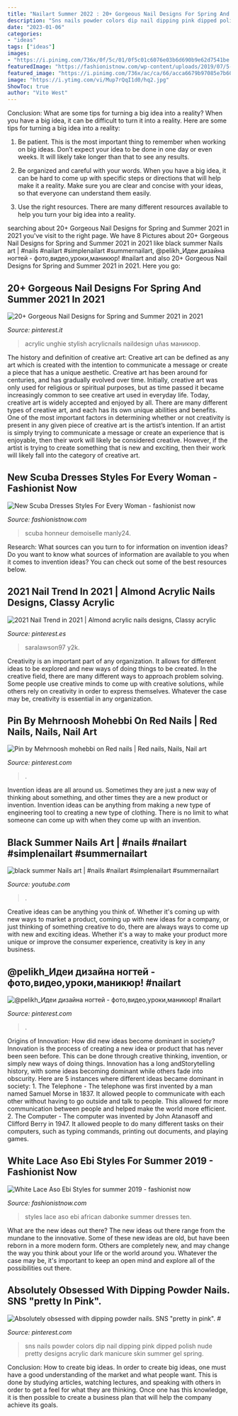 ```yaml
---
title: "Nailart Summer 2022 : 20+ Gorgeous Nail Designs For Spring And Summer 2021 In 2021"
description: "Sns nails powder colors dip nail dipping pink dipped polish nude pretty designs acrylic dark manicure skin summer gel spring"
date: "2023-01-06"
categories:
- "ideas"
tags: ["ideas"]
images:
- "https://i.pinimg.com/736x/0f/5c/01/0f5c01c6076e03b6d690b9e62d7541be.jpg"
featuredImage: "https://fashionistnow.com/wp-content/uploads/2019/07/5-48.jpg"
featured_image: "https://i.pinimg.com/736x/ac/ca/66/acca6679b97085e7b60f5d7d3364951f.jpg"
image: "https://i.ytimg.com/vi/Mup7rQqI1d0/hq2.jpg"
ShowToc: true
author: "Vito West"
---
```



Conclusion: What are some tips for turning a big idea into a reality?
When you have a big idea, it can be difficult to turn it into a reality. Here are some tips for turning a big idea into a reality:
1. Be patient. This is the most important thing to remember when working on big ideas. Don’t expect your idea to be done in one day or even weeks. It will likely take longer than that to see any results.

2. Be organized and careful with your words. When you have a big idea, it can be hard to come up with specific steps or directions that will help make it a reality. Make sure you are clear and concise with your ideas, so that everyone can understand them easily.

3. Use the right resources. There are many different resources available to help you turn your big idea into a reality.

	

		
searching about 20+ Gorgeous Nail Designs for Spring and Summer 2021 in 2021 you've visit to the right page. We have 8 Pictures about 20+ Gorgeous Nail Designs for Spring and Summer 2021 in 2021 like black summer Nails art | #nails #nailart #simplenailart #summernailart, @pelikh_Идеи дизайна ногтей - фото,видео,уроки,маникюр! #nailart and also 20+ Gorgeous Nail Designs for Spring and Summer 2021 in 2021. Here you go:
		
    
## 20+ Gorgeous Nail Designs For Spring And Summer 2021 In 2021

<img loading=lazy src="https://i.pinimg.com/736x/e4/af/7e/e4af7e304c1b93dc98da0a7d4d36e709.jpg" onerror="this.onerror=null;this.src='https://tse1.mm.bing.net/th?id=OIP._4-RGaFq2FfcLTJtn-t0ngHaJR&amp;pid=15.1';" alt="20+ Gorgeous Nail Designs for Spring and Summer 2021 in 2021">

_Source: pinterest.it_

>acrylic unghie stylish acrylicnails naildesign uñas маникюр. 

	

The history and definition of creative art: Creative art can be defined as any art which is created with the intention to communicate a message or create a piece that has a unique aesthetic.
Creative art has been around for centuries, and has gradually evolved over time. Initially, creative art was only used for religious or spiritual purposes, but as time passed it became increasingly common to see creative art used in everyday life. Today, creative art is widely accepted and enjoyed by all. There are many different types of creative art, and each has its own unique abilities and benefits.
One of the most important factors in determining whether or not creativity is present in any given piece of creative art is the artist’s intention. If an artist is simply trying to communicate a message or create an experience that is enjoyable, then their work will likely be considered creative. However, if the artist is trying to create something that is new and exciting, then their work will likely fall into the category of creative art.

    
## New Scuba Dresses Styles For Every Woman - Fashionist Now

<img loading=lazy src="https://fashionistnow.com/wp-content/uploads/2019/07/5-48.jpg" onerror="this.onerror=null;this.src='https://tse2.mm.bing.net/th?id=OIP.nBNaTVC1vKDGpwdSuIy8iwHaJC&amp;pid=15.1';" alt="New Scuba Dresses Styles For Every Woman - fashionist now">

_Source: fashionistnow.com_

>scuba honneur demoiselle manly24. 

	

Research: What sources can you turn to for information on invention ideas?
Do you want to know what sources of information are available to you when it comes to invention ideas? You can check out some of the best resources below.

    
## 2021 Nail Trend In 2021 | Almond Acrylic Nails Designs, Classy Acrylic

<img loading=lazy src="https://i.pinimg.com/736x/ac/ca/66/acca6679b97085e7b60f5d7d3364951f.jpg" onerror="this.onerror=null;this.src='https://tse3.mm.bing.net/th?id=OIP.36r2YQBsYP9TgcauEWTQvgHaJ3&amp;pid=15.1';" alt="2021 Nail Trend in 2021 | Almond acrylic nails designs, Classy acrylic">

_Source: pinterest.es_

>saralawson97 y2k. 

	

Creativity is an important part of any organization. It allows for different ideas to be explored and new ways of doing things to be created. In the creative field, there are many different ways to approach problem solving. Some people use creative minds to come up with creative solutions, while others rely on creativity in order to express themselves. Whatever the case may be, creativity is essential in any organization.

    
## Pin By Mehrnoosh Mohebbi On Red Nails | Red Nails, Nails, Nail Art

<img loading=lazy src="https://i.pinimg.com/originals/1a/39/3a/1a393aca561e949ca9ec824adf48fa19.jpg" onerror="this.onerror=null;this.src='https://tse1.mm.bing.net/th?id=OIP.O78ih-pIKCmC-ufjkWf1HAHaHa&amp;pid=15.1';" alt="Pin by Mehrnoosh mohebbi on Red nails | Red nails, Nails, Nail art">

_Source: pinterest.com_

>. 

	

Invention ideas are all around us. Sometimes they are just a new way of thinking about something, and other times they are a new product or invention. Invention ideas can be anything from making a new type of engineering tool to creating a new type of clothing. There is no limit to what someone can come up with when they come up with an invention.

    
## Black Summer Nails Art | #nails #nailart #simplenailart #summernailart

<img loading=lazy src="https://i.ytimg.com/vi/Mup7rQqI1d0/hq2.jpg" onerror="this.onerror=null;this.src='https://tse3.mm.bing.net/th?id=OIP.mBDIlkXP8QpK-k82eI7_QgHaFj&amp;pid=15.1';" alt="black summer Nails art | #nails #nailart #simplenailart #summernailart">

_Source: youtube.com_

>. 

	

Creative ideas can be anything you think of. Whether it's coming up with new ways to market a product, coming up with new ideas for a company, or just thinking of something creative to do, there are always ways to come up with new and exciting ideas. Whether it's a way to make your product more unique or improve the consumer experience, creativity is key in any business.

    
## @pelikh_Идеи дизайна ногтей - фото,видео,уроки,маникюр! #nailart

<img loading=lazy src="https://i.pinimg.com/originals/21/58/3c/21583cebd9533b51280999065ebb3d47.jpg" onerror="this.onerror=null;this.src='https://tse1.mm.bing.net/th?id=OIP.cJcQFdldyaiS6uonejvg0wHaHa&amp;pid=15.1';" alt="@pelikh_Идеи дизайна ногтей - фото,видео,уроки,маникюр! #nailart">

_Source: pinterest.com_

>. 

	

Origins of Innovation: How did new ideas become dominant in society?
Innovation is the process of creating a new idea or product that has never been seen before. This can be done through creative thinking, invention, or simply new ways of doing things. Innovation has a long andStorytelling history, with some ideas becoming dominant while others fade into obscurity. Here are 5 instances where different ideas became dominant in society: 1. The Telephone - The telephone was first invented by a man named Samuel Morse in 1837. It allowed people to communicate with each other without having to go outside and talk to people. This allowed for more communication between people and helped make the world more efficient. 2. The Computer - The computer was invented by John Atanasoff and Clifford Berry in 1947. It allowed people to do many different tasks on their computers, such as typing commands, printing out documents, and playing games.

    
## White Lace Aso Ebi Styles For Summer 2019 - Fashionist Now

<img loading=lazy src="https://live.staticflickr.com/65535/46915917685_fb314017c2_o.jpg" onerror="this.onerror=null;this.src='https://tse1.mm.bing.net/th?id=OIP.2TCx062lSNEEXTFwJ-WMkgHaHP&amp;pid=15.1';" alt="White Lace Aso Ebi Styles for summer 2019 - fashionist now">

_Source: fashionistnow.com_

>styles lace aso ebi african dabonke summer dresses ten. 

	

What are the new ideas out there?
The new ideas out there range from the mundane to the innovative. Some of these new ideas are old, but have been reborn in a more modern form. Others are completely new, and may change the way you think about your life or the world around you. Whatever the case may be, it's important to keep an open mind and explore all of the possibilities out there.

    
## Absolutely Obsessed With Dipping Powder Nails. SNS &quot;pretty In Pink&quot;. #

<img loading=lazy src="https://i.pinimg.com/736x/0f/5c/01/0f5c01c6076e03b6d690b9e62d7541be.jpg" onerror="this.onerror=null;this.src='https://tse2.mm.bing.net/th?id=OIP.lToQFJQiFrceGgiePK7p9AHaJ3&amp;pid=15.1';" alt="Absolutely obsessed with dipping powder nails. SNS &quot;pretty in pink&quot;. #">

_Source: pinterest.com_

>sns nails powder colors dip nail dipping pink dipped polish nude pretty designs acrylic dark manicure skin summer gel spring. 

	

Conclusion: How to create big ideas.
In order to create big ideas, one must have a good understanding of the market and what people want. This is done by studying articles, watching lectures, and speaking with others in order to get a feel for what they are thinking. Once one has this knowledge, it is then possible to create a business plan that will help the company achieve its goals.


